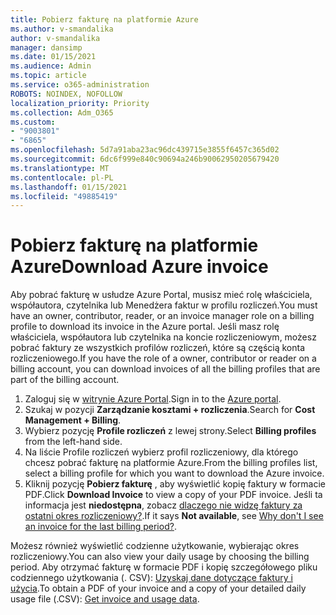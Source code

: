 ```yaml
---
title: Pobierz fakturę na platformie Azure
ms.author: v-smandalika
author: v-smandalika
manager: dansimp
ms.date: 01/15/2021
ms.audience: Admin
ms.topic: article
ms.service: o365-administration
ROBOTS: NOINDEX, NOFOLLOW
localization_priority: Priority
ms.collection: Adm_O365
ms.custom:
- "9003801"
- "6865"
ms.openlocfilehash: 5d7a91aba23ac96dc439715e3855f6457c365d02
ms.sourcegitcommit: 6dc6f999e840c90694a246b90062950205679420
ms.translationtype: MT
ms.contentlocale: pl-PL
ms.lasthandoff: 01/15/2021
ms.locfileid: "49885419"
---
```

# <a name="download-azure-invoice"></a><span data-ttu-id="35b1e-102">Pobierz fakturę na platformie Azure</span><span class="sxs-lookup"><span data-stu-id="35b1e-102">Download Azure invoice</span></span>

<span data-ttu-id="35b1e-103">Aby pobrać fakturę w usłudze Azure Portal, musisz mieć rolę właściciela, współautora, czytelnika lub Menedżera faktur w profilu rozliczeń.</span><span class="sxs-lookup"><span data-stu-id="35b1e-103">You must have an owner, contributor, reader, or an invoice manager role on a billing profile to download its invoice in the Azure portal.</span></span> <span data-ttu-id="35b1e-104">Jeśli masz rolę właściciela, współautora lub czytelnika na koncie rozliczeniowym, możesz pobrać faktury ze wszystkich profilów rozliczeń, które są częścią konta rozliczeniowego.</span><span class="sxs-lookup"><span data-stu-id="35b1e-104">If you have the role of a owner, contributor or reader on a billing account, you can download invoices of all the billing profiles that are part of the billing account.</span></span>

1. <span data-ttu-id="35b1e-105">Zaloguj się w [witrynie Azure Portal](https://portal.azure.com/).</span><span class="sxs-lookup"><span data-stu-id="35b1e-105">Sign in to the [Azure portal](https://portal.azure.com/).</span></span>
2. <span data-ttu-id="35b1e-106">Szukaj w pozycji **Zarządzanie kosztami + rozliczenia**.</span><span class="sxs-lookup"><span data-stu-id="35b1e-106">Search for **Cost Management + Billing**.</span></span>
3. <span data-ttu-id="35b1e-107">Wybierz pozycję **Profile rozliczeń** z lewej strony.</span><span class="sxs-lookup"><span data-stu-id="35b1e-107">Select **Billing profiles** from the left-hand side.</span></span>
4. <span data-ttu-id="35b1e-108">Na liście Profile rozliczeń wybierz profil rozliczeniowy, dla którego chcesz pobrać fakturę na platformie Azure.</span><span class="sxs-lookup"><span data-stu-id="35b1e-108">From the billing profiles list, select a billing profile for which you want to download the Azure invoice.</span></span>
5. <span data-ttu-id="35b1e-109">Kliknij pozycję **Pobierz fakturę** , aby wyświetlić kopię faktury w formacie PDF.</span><span class="sxs-lookup"><span data-stu-id="35b1e-109">Click **Download Invoice** to view a copy of your PDF invoice.</span></span> <span data-ttu-id="35b1e-110">Jeśli ta informacja jest **niedostępna**, zobacz [dlaczego nie widzę faktury za ostatni okres rozliczeniowy?](https://docs.microsoft.com/azure/cost-management-billing/manage/download-azure-invoice-daily-usage-date).</span><span class="sxs-lookup"><span data-stu-id="35b1e-110">If it says **Not available**, see [Why don't I see an invoice for the last billing period?](https://docs.microsoft.com/azure/cost-management-billing/manage/download-azure-invoice-daily-usage-date).</span></span>

<span data-ttu-id="35b1e-111">Możesz również wyświetlić codzienne użytkowanie, wybierając okres rozliczeniowy.</span><span class="sxs-lookup"><span data-stu-id="35b1e-111">You can also view your daily usage by choosing the billing period.</span></span> <span data-ttu-id="35b1e-112">Aby otrzymać fakturę w formacie PDF i kopię szczegółowego pliku codziennego użytkowania (. CSV): [Uzyskaj dane dotyczące faktury i użycia](https://docs.microsoft.com/azure/cost-management-billing/manage/download-azure-invoice-daily-usage-date).</span><span class="sxs-lookup"><span data-stu-id="35b1e-112">To obtain a PDF of your invoice and a copy of your detailed daily usage file (.CSV): [Get invoice and usage data](https://docs.microsoft.com/azure/cost-management-billing/manage/download-azure-invoice-daily-usage-date).</span></span>
